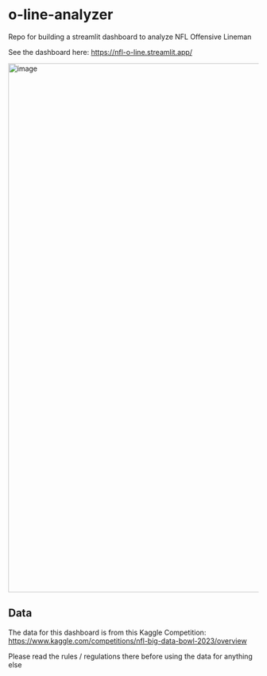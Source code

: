 # o-line-analyzer
Repo for building a streamlit dashboard to analyze NFL Offensive Lineman 

See the dashboard here: https://nfl-o-line.streamlit.app/

<img width="1063" alt="image" src="https://user-images.githubusercontent.com/12496987/204161716-0deb2aba-48b1-4094-b164-58836eca02ea.png">


## Data
The data for this dashboard is from this Kaggle Competition: https://www.kaggle.com/competitions/nfl-big-data-bowl-2023/overview

Please read the rules / regulations there before using the data for anything else 
